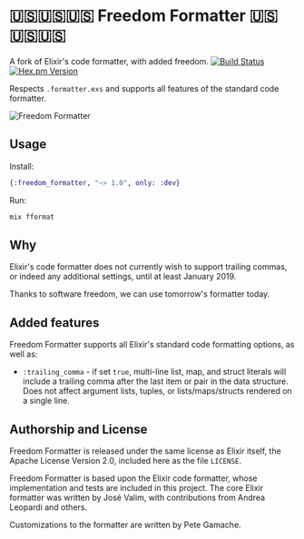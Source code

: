 # 🇺🇸🇺🇸🇺🇸 Freedom Formatter 🇺🇸🇺🇸🇺🇸

A fork of Elixir's code formatter, with added freedom.
[![Build Status](https://travis-ci.org/gamache/freedom_formatter.svg?branch=master)](https://travis-ci.org/gamache/freedom_formatter) [![Hex.pm Version](http://img.shields.io/hexpm/v/freedom_formatter.svg?style=flat)](https://hex.pm/packages/freedom_formatter)

Respects `.formatter.exs` and supports all features of the
standard code formatter.

<img src="https://gamache.github.io/images/freedom-formatter.jpg"
alt="Freedom Formatter">

## Usage

Install:

```elixir
{:freedom_formatter, "~> 1.0", only: :dev}
```

Run:

```bash
mix fformat
```

## Why

Elixir's code formatter does not currently wish to support trailing
commas, or indeed any additional settings, until at least January 2019.

Thanks to software freedom, we can use tomorrow's formatter today.

## Added features

Freedom Formatter supports all Elixir's standard code formatting
options, as well as:

* `:trailing_comma` - if set `true`, multi-line list, map, and
  struct literals will include a trailing comma after the last item
  or pair in the data structure. Does not affect argument lists,
  tuples, or lists/maps/structs rendered on a single line.

## Authorship and License

Freedom Formatter is released under the same license as Elixir itself,
the Apache License Version 2.0, included here as the file `LICENSE`.

Freedom Formatter is based upon the Elixir code formatter, whose
implementation and tests are included in this project.
The core Elixir formatter was written by José Valim, with
contributions from Andrea Leopardi and others.

Customizations to the formatter are written by Pete Gamache.

